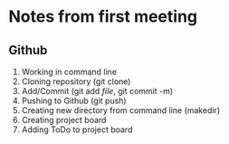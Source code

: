 # Notes from first meeting
## Github

1. Working in command line
2. Cloning repository (git clone)
3. Add/Commit (git add *file*, git commit -m)
4. Pushing to Github (git push)
5. Creating new directory from command line (makedir)
6. Creating project board
7. Adding ToDo to project board